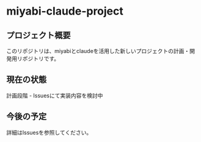 # miyabi-claude-project

## プロジェクト概要

このリポジトリは、miyabiとclaudeを活用した新しいプロジェクトの計画・開発用リポジトリです。

## 現在の状態

計画段階 - Issuesにて実装内容を検討中

## 今後の予定

詳細はIssuesを参照してください。
